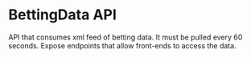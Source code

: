 # BettingData API

API that consumes xml feed of betting data. It must be pulled every 60 seconds.
Expose endpoints that allow front-ends to access the data.
